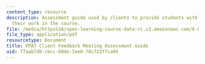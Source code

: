 ```yaml
---
content_type: resource
description: Assessment guide used by clients to provide students with feedback about
  their work in the course.
file: /media/https%3A/open-learning-course-data-rc.s3.amazonaws.com/6-811-principles-and-practice-of-assistive-technology-fall-2014/77aab7d6cbcc60de3ae078c722ffca04_PPATfeedback.pdf
file_type: application/pdf
resourcetype: Document
title: PPAT Client Feedback Meeting Assessment Guide
uid: 77aab7d6-cbcc-60de-3ae0-78c722ffca04
---
```

